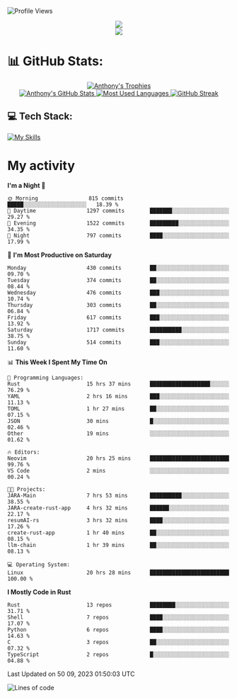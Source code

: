 
![Profile Views](https://komarev.com/ghpvc/?username=anthonymichaeltdm&label=Profile%20views&color=0e75b6&style=flat)

<!--profile banner-->
<div align="center">
  <img src="https://svg-banners.vercel.app/api?type=typeWriter&text1=Anthony%20Rubick&width=800&height=150" />
</div>

<!--profile views-->
<div align="center">
  <a href="https://u8views.com/github/AnthonyMichaelTDM">
    <img src="https://u8views.com/api/v1/github/profiles/68485672/views/day-week-month-total-count.svg">
  </a>
</div>

# 📊 GitHub Stats:

<!--trophies https://github.com/ryo-ma/github-profile-trophy -->
<div align="center"> 
  <a href="https://github.com/ryo-ma/github-profile-trophy">
    <picture>
      <source
        srcset="https://github-profile-trophy.vercel.app/?username=anthonymichaeltdm&theme=gitdimmed&no-frame=true&no-bg=true&column=-1"
        media="(prefers-color-scheme: dark)"
      />
      <source
        srcset="https://github-profile-trophy.vercel.app/?username=anthonymichaeltdm&theme=_____&no-frame=true&no-bg=true&column=-1"
        media="(prefers-color-scheme: light), (prefers-color-scheme: no-preference)"
      />
      <img src="https://github-profile-trophy.vercel.app/?username=anthonymichaeltdm&theme=gitdimmed&no-frame=true&no-bg=true&column=-1" alt="Anthony's Trophies" />
    </picture>
  </a>
</div>

<div align="center">
  <a href="https://github.com/anuraghazra/github-readme-stats">
    <picture>
      <source
        srcset="https://github-readme-stats.vercel.app/api?username=anthonymichaeltdm&show_icons=true&locale=en&theme=github_dark_dimmed&count_private=true&hide_border=true&include_all_commits=true"
        media="(prefers-color-scheme: dark)"
      />
      <source
        srcset="https://github-readme-stats.vercel.app/api?username=anthonymichaeltdm&show_icons=true&locale=en&theme=___&count_private=true&hide_border=true&include_all_commits=true"
        media="(prefers-color-scheme: light), (prefers-color-scheme: no-preference)"
      />
      <img src="https://github-readme-stats.vercel.app/api?username=anthonymichaeltdm&show_icons=true&locale=en&theme=github_dark_dimmed&count_private=true&hide_border=true&include_all_commits=true" alt="Anthony's GitHub Stats" />
    </picture>
  </a>
  
  <!--most used languages-->
  <a href="https://github.com/anuraghazra/github-readme-stats">
    <picture>
      <source
        srcset="https://github-readme-stats.vercel.app/api/top-langs?username=anthonymichaeltdm&show_icons=true&locale=en&layout=compact&theme=github_dark_dimmed&langs_count=8&count_private=true&size_weight=0.5&count_weight=0.5&hide_border=true"
        media="(prefers-color-scheme: dark)"
      />
      <source
        srcset="https://github-readme-stats.vercel.app/api/top-langs?username=anthonymichaeltdm&show_icons=true&locale=en&layout=compact&theme=____&langs_count=8&count_private=true&size_weight=0.5&count_weight=0.5&hide_border=true"
        media="(prefers-color-scheme: light), (prefers-color-scheme: no-preference)"
      />
      <img src="https://github-readme-stats.vercel.app/api/top-langs?username=anthonymichaeltdm&show_icons=true&locale=en&layout=compact&theme=github_dark_dimmed&langs_count=8&count_private=true&size_weight=0.5&count_weight=0.5&hide_border=true" alt="Most Used Languages" />
    </picture>
  </a>
  
  <!--streak https://git.io/streak-stats -->
  <a href="https://git.io/streak-stats">
    <picture>
      <source
        srcset="https://streak-stats.demolab.com?user=AnthonyMichaelTDM&theme=one-dark-pro&hide_border=true"
        media="(prefers-color-scheme: dark)"
      />
      <source
        srcset="https://streak-stats.demolab.com?user=AnthonyMichaelTDM&theme=_____&hide_border=true"
        media="(prefers-color-scheme: light), (prefers-color-scheme: no-preference)"
      />
      <img src="https://streak-stats.demolab.com?user=AnthonyMichaelTDM&theme=one-dark-pro&hide_border=true" alt="GitHub Streak" />
    </picture>
  </a>
</div>

<!--favorite languages and tools, and most used langs-->
## 💻 Tech Stack:

[![My Skills](https://skillicons.dev/icons?i=rust,actix,aws,github,githubactions,git,linux,bash,cpp,docker,java,latex,md,neovim,postgres,py,regex,vscode&theme=dark&perline=6)](https://skillicons.dev#gh-dark-mode-only)

# My activity

<!--START_SECTION:activity-->

<!--END_SECTION:activity-->

<!-- weekly activity https://github.com/AnthonyMichaelTDM/waka-readme-stats -->
<!--START_SECTION:waka-->
**I'm a Night 🦉** 

```text
🌞 Morning                815 commits         █████░░░░░░░░░░░░░░░░░░░░   18.39 % 
🌆 Daytime                1297 commits        ███████░░░░░░░░░░░░░░░░░░   29.27 % 
🌃 Evening                1522 commits        █████████░░░░░░░░░░░░░░░░   34.35 % 
🌙 Night                  797 commits         ████░░░░░░░░░░░░░░░░░░░░░   17.99 % 
```
📅 **I'm Most Productive on Saturday** 

```text
Monday                   430 commits         ██░░░░░░░░░░░░░░░░░░░░░░░   09.70 % 
Tuesday                  374 commits         ██░░░░░░░░░░░░░░░░░░░░░░░   08.44 % 
Wednesday                476 commits         ███░░░░░░░░░░░░░░░░░░░░░░   10.74 % 
Thursday                 303 commits         ██░░░░░░░░░░░░░░░░░░░░░░░   06.84 % 
Friday                   617 commits         ███░░░░░░░░░░░░░░░░░░░░░░   13.92 % 
Saturday                 1717 commits        ██████████░░░░░░░░░░░░░░░   38.75 % 
Sunday                   514 commits         ███░░░░░░░░░░░░░░░░░░░░░░   11.60 % 
```


📊 **This Week I Spent My Time On** 

```text
💬 Programming Languages: 
Rust                     15 hrs 37 mins      ███████████████████░░░░░░   76.29 % 
YAML                     2 hrs 16 mins       ███░░░░░░░░░░░░░░░░░░░░░░   11.13 % 
TOML                     1 hr 27 mins        ██░░░░░░░░░░░░░░░░░░░░░░░   07.15 % 
JSON                     30 mins             █░░░░░░░░░░░░░░░░░░░░░░░░   02.46 % 
Other                    19 mins             ░░░░░░░░░░░░░░░░░░░░░░░░░   01.62 % 

🔥 Editors: 
Neovim                   20 hrs 25 mins      █████████████████████████   99.76 % 
VS Code                  2 mins              ░░░░░░░░░░░░░░░░░░░░░░░░░   00.24 % 

🐱‍💻 Projects: 
JARA-Main                7 hrs 53 mins       ██████████░░░░░░░░░░░░░░░   38.55 % 
JARA-create-rust-app     4 hrs 32 mins       ██████░░░░░░░░░░░░░░░░░░░   22.17 % 
resumAI-rs               3 hrs 32 mins       ████░░░░░░░░░░░░░░░░░░░░░   17.26 % 
create-rust-app          1 hr 40 mins        ██░░░░░░░░░░░░░░░░░░░░░░░   08.15 % 
llm-chain                1 hr 39 mins        ██░░░░░░░░░░░░░░░░░░░░░░░   08.13 % 

💻 Operating System: 
Linux                    20 hrs 28 mins      █████████████████████████   100.00 % 
```

**I Mostly Code in Rust** 

```text
Rust                     13 repos            ████████░░░░░░░░░░░░░░░░░   31.71 % 
Shell                    7 repos             ████░░░░░░░░░░░░░░░░░░░░░   17.07 % 
Python                   6 repos             ████░░░░░░░░░░░░░░░░░░░░░   14.63 % 
C                        3 repos             ██░░░░░░░░░░░░░░░░░░░░░░░   07.32 % 
TypeScript               2 repos             █░░░░░░░░░░░░░░░░░░░░░░░░   04.88 % 
```




 Last Updated on 50 09, 2023 01:50:03 UTC
<!--END_SECTION:waka-->

<!--START_SECTION:loc-->
![Lines of code](https://img.shields.io/badge/From%20Hello%20World%20I%27ve%20Written-10.2%20million%20lines%20of%20code-blue)


<!--END_SECTION:loc-->
